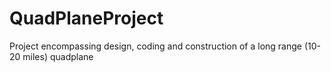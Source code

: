 # QuadPlaneProject
Project encompassing design, coding and construction of a long range (10-20 miles) quadplane
